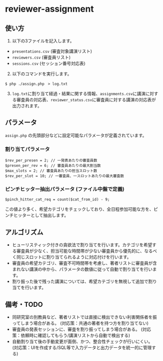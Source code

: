 # reviewer-assignment

## 使い方

1. 以下の3ファイルを記入します。

* `presentations.csv` (審査対象講演リスト)
* `reviewers.csv` (審査員リスト)
* `sessions.csv` (セッション番号対応表)

2. 以下のコマンドを実行します。

```
$ php ./assign.php　> log.txt
```

3. `log.txt`に割り当て経過・結果に関する情報、`assignments.csv`に講演に対する審査員の対応表、`reviewer_status.csv`に審査員に対する講演の対応表が出力されます。


## パラメータ

`assign.php` の先頭部分などに設定可能なパラメータが定義されています。

### 割り当てパラメータ

```
$rev_per_presen = 2; // 一発表あたりの審査員数
$presen_per_rev = 6; // 審査員あたりの最大割当数
$max_slots = 2; // 審査員あたりの担当スロット数
$rev_per_slot = 10; // 一審査員、一スロットあたりの最大審査数
```

### ピンチヒッター抽出パラメータ (ファイル中盤で定義)

```
$pinch_hitter_cat_req = count($cat_from_id) - 9;
```
この値より多く、希望カテゴリをチェックしており、全日程参加可能な方を、ピンチヒッターとして抽出します。


## アルゴリズム

* ヒューリスティック付きの貪欲法で割り当てを行います。カテゴリを希望する審査員が少なく、担当可能な時間帯が少ない審査員から優先的に、なるべく同じスロットに割り当てられるように対応付けを行います。
* 審査員の希望カテゴリ、審査不可時間帯を考慮し、著者リストに審査員が含まれない講演の中から、パラメータの数値に従って自動で割り当てを行います。
* 割り振った後で残った講演については、希望カテゴリを無視して追加で割り当てを行います。


## 備考・TODO

* 同研究室の別教員など、著者リストでは直接に検出できない利害関係者を振ってしまう場合がある。 (対応策：共通の著者を持つ方を割り当てない)
* 審査員の発表セッションに、審査を割り振ってしまう場合がある。 (対応策：依頼時に確認してもらう/講演リストから自動で検出する)
* 自動割り当て後の手動変更が面倒、かつ、整合性チェックが行いにくい。 (対応策：UIを作成する/SQL等で入力データと出力データを統一的に管理する)

